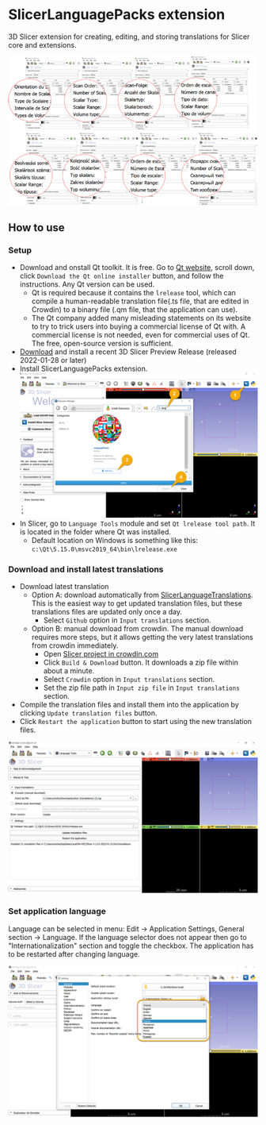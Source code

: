 # SlicerLanguagePacks extension

3D Slicer extension for creating, editing, and storing translations for Slicer core and extensions.

![](Docs/ExampleTranslations.png)

## How to use

### Setup

- Download and onstall Qt toolkit. It is free. Go to [Qt website](https://www.qt.io/download-open-source), scroll down, click `Download the Qt online installer` button, and follow the instructions. Any Qt version can be used.
  - Qt is required because it contains the `lrelease` tool, which can compile a human-readable translation file(.ts file, that are edited in Crowdin) to a binary file (.qm file, that the application can use).
  - The Qt company added many misleading statements on its website to try to trick users into buying a commercial license of Qt with. A commercial license is not needed, even for commercial uses of Qt. The free, open-source version is sufficient.
- [Download](https://download.slicer.org) and install a recent 3D Slicer Preview Release (released 2022-01-28 or later)
- Install SlicerLanguagePacks extension.
  ![](Docs/ExtensionInstall.png)
- In Slicer, go to `Language Tools` module and set `Qt lrelease tool path`. It is located in the folder where Qt was installed.
  - Default location on Windows is something like this: `c:\Qt\5.15.0\msvc2019_64\bin\lrelease.exe`

### Download and install latest translations

- Download latest translation
  - Option A: download automatically from [SlicerLanguageTranslations](https://github.com/Slicer/SlicerLanguageTranslations). This is the easiest way to get updated translation files, but these translations files are updated only once a day.
    - Select `Github` option in `Input translations` section.
  - Option B: manual download from crowdin. The manual download requires more steps, but it allows getting the very latest translations from crowdin immediately.
    - Open [Slicer project in crowdin.com](https://crowdin.com/project/slicer)
    - Click `Build & Download` button. It downloads a zip file within about a minute.
    - Select `Crowdin` option in `Input translations` section.
    - Set the zip file path in `Input zip file` in `Input translations` section.
- Compile the translation files and install them into the application by clicking `Update translation files` button.
- Click `Restart the application` button to start using the new translation files.

![](Docs/LanguageTools.png)

### Set application language

Language can be selected in menu: Edit -> Application Settings, General section -> Language. If the language selector does not appear then go to "Internationalization" section and toggle the checkbox. The application has to be restarted after changing language.

![](Docs/LanguageSelector.png)
